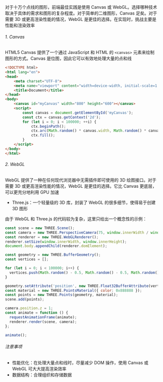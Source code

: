 对于十万个点线的图形，前端最佳实践是使用 Canvas 或 WebGL。选择哪种技术取决于具体的需求和图形的复杂程度。对于简单的二维图形，Canvas 足矣。对于需要 3D 或更高渲染性能的情况，WebGL 是更佳的选择。在实现时，挑战主要是性能和渲染效率

###### 1. Canvas

HTML5 Canvas 提供了一个通过 JavaScript 和 HTML 的 `<canvas>` 元素来绘制图形的方式。Canvas 是位图，因此它可以有效地处理大量的点和线

```HTML
<!DOCTYPE html>
<html lang="en">
<head>
    <meta charset="UTF-8">
    <meta name="viewport" content="width=device-width, initial-scale=1.0">
    <title>Document</title>
</head>
<body>
    <canvas id="myCanvas" width="800" height="600"></canvas>
    <script>
        const canvas = document.getElementById('myCanvas');
        const ctx = canvas.getContext('2d');
        for (let i = 0; i < 100000; ++i) {
            ctx.beginPath();
            ctx.arc(Math.random() * canvas.width, Math.random() * canvas.height, 1, 0, 2 * Math.PI);
            ctx.fill();
        }
    </script>
</body>
</html>
```

###### 2. WebGL

WebGL 提供了一种在任何现代浏览器中无需插件即可使用的 3D 绘图接口。对于需要 3D 或更高渲染性能的情况，WebGL 是更佳的选择。它比 Canvas 更底层，可以更充分地利用 GPU 加速

- Three.js：一个轻量级的 3D 库，封装了 WebGL 的很多细节，使得易于创建 3D 图形

由于 WebGL 和 Three.js 的代码较为复杂，这里只给出一个概念性的示例：

```JavaScript
const scene = new THREE.Scene();
const camera = new THREE.PerspectiveCamera(75, window.innerWidth / window.innerHeight, 0.1, 1000);
const renderer = new THREE.WebGLRenderer();
renderer.setSize(window.innerWidth, window.innerHeight);
document.body.appendChild(renderer.domElement);

const geometry = new THREE.BufferGeometry();
const vertices = [];

for (let i = 0; i < 100000; i++) {
  vertices.push(Math.random() - 0.5, Math.random() - 0.5, Math.random() - 0.5);
}

geometry.setAttribute('position', new THREE.Float32BufferAttribute(vertices, 3));
const material = new THREE.PointsMaterial({ color: 0x888888 });
const points = new THREE.Points(geometry, material);
scene.add(points);

camera.position.z = 1;
const animate = function () {
  requestAnimationFrame(animate);
  renderer.render(scene, camera);
};

animate();
```

###### 注意事项

- 性能优化：在处理大量点和线时，尽量减少 DOM 操作，使用 Canvas 或 WebGL 可大大提高渲染效率
- 数据结构：合理组织和存储数据